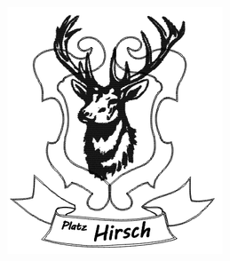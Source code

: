 ![image](https://github.com/frankyhub/LightBurn-MakerTour-2020/blob/master/M06%20Platzhirsch%20Rahmen/Platzhirsch.png)
